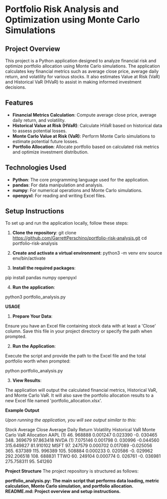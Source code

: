 # Portfolio Risk Analysis and Optimization using Monte Carlo Simulations

## Project Overview

This project is a Python application designed to analyze financial risk and optimize portfolio allocation using Monte Carlo simulations. The application calculates key financial metrics such as average close price, average daily return, and volatility for various stocks. It also estimates Value at Risk (VaR) and Historical VaR (HVaR) to assist in making informed investment decisions.

## Features

- **Financial Metrics Calculation**: Compute average close price, average daily return, and volatility.
- **Historical Value at Risk (HVaR)**: Calculate HVaR based on historical data to assess potential losses.
- **Monte Carlo Value at Risk (VaR)**: Perform Monte Carlo simulations to estimate potential future losses.
- **Portfolio Allocation**: Allocate portfolio based on calculated risk metrics and optimize investment distribution.

## Technologies Used

- **Python**: The core programming language used for the application.
- **pandas**: For data manipulation and analysis.
- **numpy**: For numerical operations and Monte Carlo simulations.
- **openpyxl**: For reading and writing Excel files.

## Setup Instructions

To set up and run the application locally, follow these steps:

1. **Clone the repository**:
   git clone https://github.com/GarrettPerschino/portfolio-risk-analysis.git
   cd portfolio-risk-analysis

2. **Create and activate a virtual environment**:
python3 -m venv env
source env/bin/activate

3. **Install the required packages**:

pip install pandas numpy openpyxl

4. **Run the application**:

python3 portfolio_analysis.py

**USAGE**

1. **Prepare Your Data**:

Ensure you have an Excel file containing stock data with at least a 'Close' column. Save this file in your project directory or specify the path when prompted.

2. **Run the Application**:

Execute the script and provide the path to the Excel file and the total portfolio worth when prompted:

python portfolio_analysis.py

3. **View Results**:

The application will output the calculated financial metrics, Historical VaR, and Monte Carlo VaR. It will also save the portfolio allocation results to a new Excel file named 'portfolio_allocation.xlsx'.

**Example Output**

_Upon running the application, you will see output similar to this:_

Stock Average Close Average Daily Return Volatility Historical VaR Monte Carlo VaR Allocation
AAPL (1) 46. 968888 0.001247 0.023390 -0. 030465 348. 369679 97.863418
NVDA (1) 7.075146 0.001798 0. 030996 -0.044560 315.649827 81.910102
MSFT 97. 247579 0.000702 0.017089 -0.025056 365. 637389 115. 996389
105. 508884 0.000233 0. 020586 -0. 029962 292.206518 108. 688831
TTWO 60. 249104 0.000774 0. 026761 -0. 036981 275.758311 95. 541260

**Project Structure**
The project repository is structured as follows:

**portfolio_analysis.py: The main script that performs data loading, metric calculation, Monte Carlo simulation, and portfolio allocation.
README.md: Project overview and setup instructions.**
